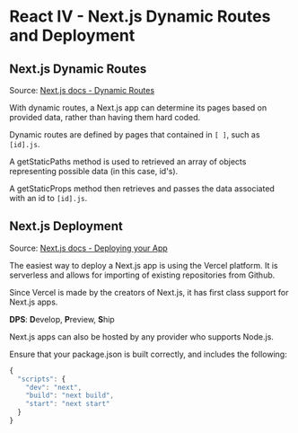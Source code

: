 # React IV - Next.js Dynamic Routes and Deployment

## Next.js Dynamic Routes

Source: [Next.js docs - Dynamic Routes](https://nextjs.org/learn/basics/dynamic-routes)

With dynamic routes, a Next.js app can determine its pages based on provided data, rather than having them hard coded.

Dynamic routes are defined by pages that contained in `[ ]`, such as `[id].js`.

A getStaticPaths method is used to retrieved an array of objects representing possible data (in this case, id's).

A getStaticProps method then retrieves and passes the data associated with an id to `[id].js`.

## Next.js Deployment

Source: [Next.js docs - Deploying your App](https://nextjs.org/learn/basics/deploying-nextjs-app)

The easiest way to deploy a Next.js app is using the Vercel platform. It is serverless and allows for importing of existing repositories from Github.

Since Vercel is made by the creators of Next.js, it has first class support for Next.js apps.

**DPS**: **D**evelop, **P**review, **S**hip

Next.js apps can also be hosted by any provider who supports Node.js.

Ensure that your package.json is built correctly, and includes the following:

```js
{
  "scripts": {
    "dev": "next",
    "build": "next build",
    "start": "next start"
  }
}
```
